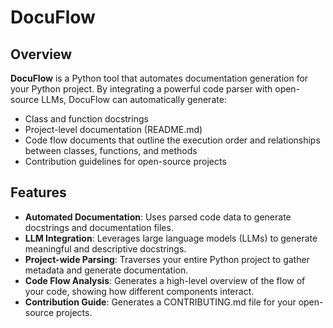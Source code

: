# DocuFlow

## Overview

**DocuFlow** is a Python tool that automates documentation generation for your Python project. By integrating a powerful code parser with open-source LLMs, DocuFlow can automatically generate:

- Class and function docstrings
- Project-level documentation (README.md)
- Code flow documents that outline the execution order and relationships between classes, functions, and methods
- Contribution guidelines for open-source projects

## Features

- **Automated Documentation**: Uses parsed code data to generate docstrings and documentation files.
- **LLM Integration**: Leverages large language models (LLMs) to generate meaningful and descriptive docstrings.
- **Project-wide Parsing**: Traverses your entire Python project to gather metadata and generate documentation.
- **Code Flow Analysis**: Generates a high-level overview of the flow of your code, showing how different components interact.
- **Contribution Guide**: Generates a CONTRIBUTING.md file for your open-source projects.

